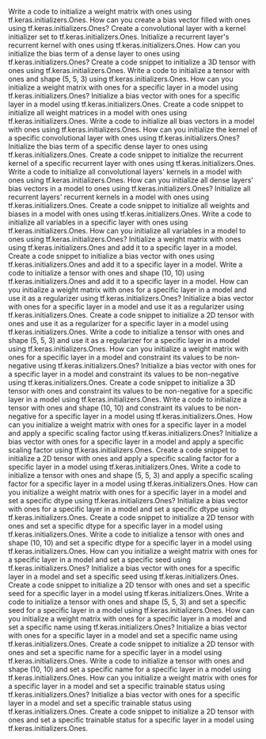 Write a code to initialize a weight matrix with ones using tf.keras.initializers.Ones.
How can you create a bias vector filled with ones using tf.keras.initializers.Ones?
Create a convolutional layer with a kernel initializer set to tf.keras.initializers.Ones.
Initialize a recurrent layer's recurrent kernel with ones using tf.keras.initializers.Ones.
How can you initialize the bias term of a dense layer to ones using tf.keras.initializers.Ones?
Create a code snippet to initialize a 3D tensor with ones using tf.keras.initializers.Ones.
Write a code to initialize a tensor with ones and shape (5, 5, 3) using tf.keras.initializers.Ones.
How can you initialize a weight matrix with ones for a specific layer in a model using tf.keras.initializers.Ones?
Initialize a bias vector with ones for a specific layer in a model using tf.keras.initializers.Ones.
Create a code snippet to initialize all weight matrices in a model with ones using tf.keras.initializers.Ones.
Write a code to initialize all bias vectors in a model with ones using tf.keras.initializers.Ones.
How can you initialize the kernel of a specific convolutional layer with ones using tf.keras.initializers.Ones?
Initialize the bias term of a specific dense layer to ones using tf.keras.initializers.Ones.
Create a code snippet to initialize the recurrent kernel of a specific recurrent layer with ones using tf.keras.initializers.Ones.
Write a code to initialize all convolutional layers' kernels in a model with ones using tf.keras.initializers.Ones.
How can you initialize all dense layers' bias vectors in a model to ones using tf.keras.initializers.Ones?
Initialize all recurrent layers' recurrent kernels in a model with ones using tf.keras.initializers.Ones.
Create a code snippet to initialize all weights and biases in a model with ones using tf.keras.initializers.Ones.
Write a code to initialize all variables in a specific layer with ones using tf.keras.initializers.Ones.
How can you initialize all variables in a model to ones using tf.keras.initializers.Ones?
Initialize a weight matrix with ones using tf.keras.initializers.Ones and add it to a specific layer in a model.
Create a code snippet to initialize a bias vector with ones using tf.keras.initializers.Ones and add it to a specific layer in a model.
Write a code to initialize a tensor with ones and shape (10, 10) using tf.keras.initializers.Ones and add it to a specific layer in a model.
How can you initialize a weight matrix with ones for a specific layer in a model and use it as a regularizer using tf.keras.initializers.Ones?
Initialize a bias vector with ones for a specific layer in a model and use it as a regularizer using tf.keras.initializers.Ones.
Create a code snippet to initialize a 2D tensor with ones and use it as a regularizer for a specific layer in a model using tf.keras.initializers.Ones.
Write a code to initialize a tensor with ones and shape (5, 5, 3) and use it as a regularizer for a specific layer in a model using tf.keras.initializers.Ones.
How can you initialize a weight matrix with ones for a specific layer in a model and constraint its values to be non-negative using tf.keras.initializers.Ones?
Initialize a bias vector with ones for a specific layer in a model and constraint its values to be non-negative using tf.keras.initializers.Ones.
Create a code snippet to initialize a 3D tensor with ones and constraint its values to be non-negative for a specific layer in a model using tf.keras.initializers.Ones.
Write a code to initialize a tensor with ones and shape (10, 10) and constraint its values to be non-negative for a specific layer in a model using tf.keras.initializers.Ones.
How can you initialize a weight matrix with ones for a specific layer in a model and apply a specific scaling factor using tf.keras.initializers.Ones?
Initialize a bias vector with ones for a specific layer in a model and apply a specific scaling factor using tf.keras.initializers.Ones.
Create a code snippet to initialize a 2D tensor with ones and apply a specific scaling factor for a specific layer in a model using tf.keras.initializers.Ones.
Write a code to initialize a tensor with ones and shape (5, 5, 3) and apply a specific scaling factor for a specific layer in a model using tf.keras.initializers.Ones.
How can you initialize a weight matrix with ones for a specific layer in a model and set a specific dtype using tf.keras.initializers.Ones?
Initialize a bias vector with ones for a specific layer in a model and set a specific dtype using tf.keras.initializers.Ones.
Create a code snippet to initialize a 2D tensor with ones and set a specific dtype for a specific layer in a model using tf.keras.initializers.Ones.
Write a code to initialize a tensor with ones and shape (10, 10) and set a specific dtype for a specific layer in a model using tf.keras.initializers.Ones.
How can you initialize a weight matrix with ones for a specific layer in a model and set a specific seed using tf.keras.initializers.Ones?
Initialize a bias vector with ones for a specific layer in a model and set a specific seed using tf.keras.initializers.Ones.
Create a code snippet to initialize a 2D tensor with ones and set a specific seed for a specific layer in a model using tf.keras.initializers.Ones.
Write a code to initialize a tensor with ones and shape (5, 5, 3) and set a specific seed for a specific layer in a model using tf.keras.initializers.Ones.
How can you initialize a weight matrix with ones for a specific layer in a model and set a specific name using tf.keras.initializers.Ones?
Initialize a bias vector with ones for a specific layer in a model and set a specific name using tf.keras.initializers.Ones.
Create a code snippet to initialize a 2D tensor with ones and set a specific name for a specific layer in a model using tf.keras.initializers.Ones.
Write a code to initialize a tensor with ones and shape (10, 10) and set a specific name for a specific layer in a model using tf.keras.initializers.Ones.
How can you initialize a weight matrix with ones for a specific layer in a model and set a specific trainable status using tf.keras.initializers.Ones?
Initialize a bias vector with ones for a specific layer in a model and set a specific trainable status using tf.keras.initializers.Ones.
Create a code snippet to initialize a 2D tensor with ones and set a specific trainable status for a specific layer in a model using tf.keras.initializers.Ones.